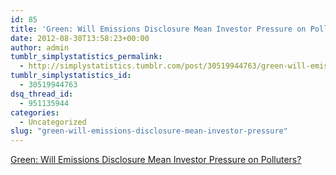 ```yaml
---
id: 85
title: 'Green: Will Emissions Disclosure Mean Investor Pressure on Polluters?'
date: 2012-08-30T13:58:23+00:00
author: admin
tumblr_simplystatistics_permalink:
  - http://simplystatistics.tumblr.com/post/30519944763/green-will-emissions-disclosure-mean-investor-pressure
tumblr_simplystatistics_id:
  - 30519944763
dsq_thread_id:
  - 951135944
categories:
  - Uncategorized
slug: "green-will-emissions-disclosure-mean-investor-pressure"
---
```

[Green: Will Emissions Disclosure Mean Investor Pressure on Polluters?](http://green.blogs.nytimes.com/2012/08/24/will-emissions-disclosure-mean-investor-pressure-on-polluters/?smid=tu-share)
